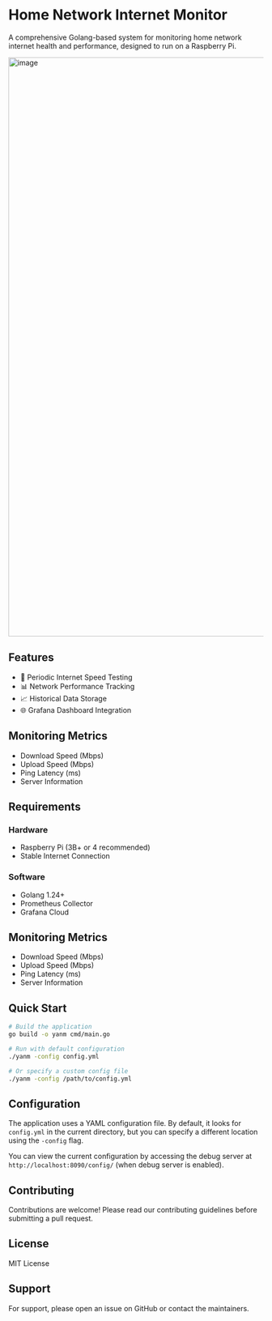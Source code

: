 # Home Network Internet Monitor

A comprehensive Golang-based system for monitoring home network internet health and performance, designed to run on a Raspberry Pi.

<img width="1144" alt="image" src="https://github.com/user-attachments/assets/7fa1472a-fe6a-43fd-9f69-9bf0c4739ee4" />

## Features
- 🚀 Periodic Internet Speed Testing
- 📊 Network Performance Tracking
- 📈 Historical Data Storage
- 🌐 Grafana Dashboard Integration

## Monitoring Metrics
- Download Speed (Mbps)
- Upload Speed (Mbps)
- Ping Latency (ms)
- Server Information

## Requirements

### Hardware
- Raspberry Pi (3B+ or 4 recommended)
- Stable Internet Connection

### Software
- Golang 1.24+
- Prometheus Collector
- Grafana Cloud
  
## Monitoring Metrics
- Download Speed (Mbps)
- Upload Speed (Mbps)
- Ping Latency (ms)
- Server Information


## Quick Start

```bash
# Build the application
go build -o yanm cmd/main.go

# Run with default configuration
./yanm -config config.yml

# Or specify a custom config file
./yanm -config /path/to/config.yml
```

## Configuration

The application uses a YAML configuration file. By default, it looks for `config.yml` in the current directory, but you can specify a different location using the `-config` flag.

You can view the current configuration by accessing the debug server at `http://localhost:8090/config/` (when debug server is enabled).

## Contributing
Contributions are welcome! Please read our contributing guidelines before submitting a pull request.

## License

MIT License

## Support

For support, please open an issue on GitHub or contact the maintainers.
